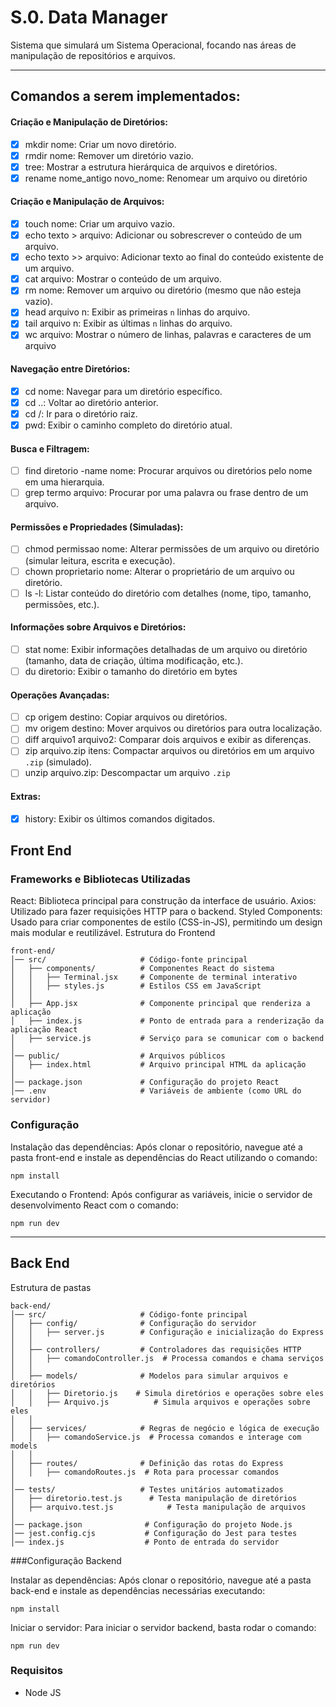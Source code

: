 # S.0. Data Manager

Sistema que simulará um Sistema Operacional, focando nas áreas de manipulação de repositórios e arquivos.

---

## Comandos a serem implementados:

#### Criação e Manipulação de Diretórios:

- [x] mkdir nome: Criar um novo diretório.
- [x] rmdir nome: Remover um diretório vazio.
- [x] tree: Mostrar a estrutura hierárquica de arquivos e diretórios.
- [x] rename nome_antigo novo_nome: Renomear um arquivo ou diretório

#### Criação e Manipulação de Arquivos:

- [x] touch nome: Criar um arquivo vazio.
- [x] echo texto > arquivo: Adicionar ou sobrescrever o conteúdo de um arquivo.
- [x] echo texto >> arquivo: Adicionar texto ao final do conteúdo existente de um arquivo.
- [x] cat arquivo: Mostrar o conteúdo de um arquivo.
- [x] rm nome: Remover um arquivo ou diretório (mesmo que não esteja vazio).
- [x] head arquivo n: Exibir as primeiras `n` linhas do arquivo.
- [x] tail arquivo n: Exibir as últimas `n` linhas do arquivo.
- [x] wc arquivo: Mostrar o número de linhas, palavras e caracteres de um arquivo

#### Navegação entre Diretórios:

- [x] cd nome: Navegar para um diretório específico.
- [x] cd ..: Voltar ao diretório anterior.
- [x] cd /: Ir para o diretório raiz.
- [x] pwd: Exibir o caminho completo do diretório atual.

#### Busca e Filtragem:

- [ ] find diretorio -name nome: Procurar arquivos ou diretórios pelo nome em uma
      hierarquia.
- [ ] grep termo arquivo: Procurar por uma palavra ou frase dentro de um arquivo.

#### Permissões e Propriedades (Simuladas):

- [ ] chmod permissao nome: Alterar permissões de um arquivo ou diretório (simular
      leitura, escrita e execução).
- [ ] chown proprietario nome: Alterar o proprietário de um arquivo ou diretório.
- [ ] ls -l: Listar conteúdo do diretório com detalhes (nome, tipo, tamanho, permissões, etc.).

#### Informações sobre Arquivos e Diretórios:

- [ ] stat nome: Exibir informações detalhadas de um arquivo ou diretório (tamanho, data
      de criação, última modificação, etc.).
- [ ] du diretorio: Exibir o tamanho do diretório em bytes

#### Operações Avançadas:

- [ ] cp origem destino: Copiar arquivos ou diretórios.
- [ ] mv origem destino: Mover arquivos ou diretórios para outra localização.
- [ ] diff arquivo1 arquivo2: Comparar dois arquivos e exibir as diferenças.
- [ ] zip arquivo.zip itens: Compactar arquivos ou diretórios em um arquivo `.zip`
      (simulado).
- [ ] unzip arquivo.zip: Descompactar um arquivo `.zip`

#### Extras:

- [x] history: Exibir os últimos comandos digitados.

## Front End

### Frameworks e Bibliotecas Utilizadas

React: Biblioteca principal para construção da interface de usuário.
Axios: Utilizado para fazer requisições HTTP para o backend.
Styled Components: Usado para criar componentes de estilo (CSS-in-JS), permitindo um design mais modular e reutilizável.
Estrutura do Frontend

```
front-end/
│── src/                     # Código-fonte principal
│   ├── components/          # Componentes React do sistema
│   │   ├── Terminal.jsx     # Componente de terminal interativo
│   │   ├── styles.js        # Estilos CSS em JavaScript
│   │
│   ├── App.jsx              # Componente principal que renderiza a aplicação
│   ├── index.js             # Ponto de entrada para a renderização da aplicação React
│   ├── service.js           # Serviço para se comunicar com o backend
│
│── public/                  # Arquivos públicos
│   ├── index.html           # Arquivo principal HTML da aplicação
│
│── package.json             # Configuração do projeto React
│── .env                     # Variáveis de ambiente (como URL do servidor)
```

### Configuração

Instalação das dependências: Após clonar o repositório, navegue até a pasta front-end e instale as dependências do React utilizando o comando:

```
npm install
```

Executando o Frontend: Após configurar as variáveis, inicie o servidor de desenvolvimento React com o comando:

```
npm run dev
```

---

## Back End

Estrutura de pastas

```
back-end/
│── src/                     # Código-fonte principal
│   ├── config/              # Configuração do servidor
│   │   ├── server.js        # Configuração e inicialização do Express
│   │
│   ├── controllers/         # Controladores das requisições HTTP
│   │   ├── comandoController.js  # Processa comandos e chama serviços
│   │
│   ├── models/              # Modelos para simular arquivos e diretórios
│   │   ├── Diretorio.js    # Simula diretórios e operações sobre eles
│   │   ├── Arquivo.js          # Simula arquivos e operações sobre eles
│   │
│   ├── services/            # Regras de negócio e lógica de execução
│   │   ├── comandoService.js  # Processa comandos e interage com models
│   │
│   ├── routes/              # Definição das rotas do Express
│   │   ├── comandoRoutes.js  # Rota para processar comandos
│
│── tests/                   # Testes unitários automatizados
│   ├── diretorio.test.js      # Testa manipulação de diretórios
│   ├── arquivo.test.js            # Testa manipulação de arquivos
│
│── package.json              # Configuração do projeto Node.js
│── jest.config.cjs           # Configuração do Jest para testes
│── index.js                  # Ponto de entrada do servidor
```

###Configuração Backend

Instalar as dependências: Após clonar o repositório, navegue até a pasta back-end e instale as dependências necessárias executando:

```
npm install
```

Iniciar o servidor: Para iniciar o servidor backend, basta rodar o comando:

```
npm run dev
```

### Requisitos

- Node JS
